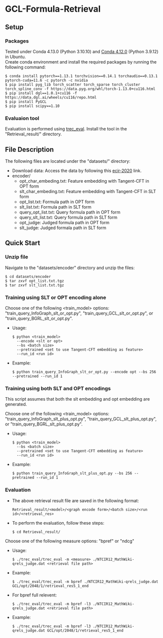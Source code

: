 # GCL-Formula-Retrieval

## Setup

### Packages
Tested under Conda 4.13.0 (Python 3.10.10) and [Conda 4.12.0](https://repo.anaconda.com/archive/Anaconda3-2022.05-Linux-x86_64.sh) (Python 3.9.12) in Ubuntu. <br>
Create conda environment and install the required packages by running the following command:
```
$ conda install pytorch==1.13.1 torchvision==0.14.1 torchaudio==0.13.1 pytorch-cuda=11.6 -c pytorch -c nvidia
$ pip install pyg_lib torch_scatter torch_sparse torch_cluster torch_spline_conv -f https://data.pyg.org/whl/torch-1.13.0+cu116.html
$ pip install dgl==1.0.1+cu116 -f https://data.dgl.ai/wheels/cu116/repo.html
$ pip install PyGCL
$ pip install scipy==1.10
```
### Evaluaion tool
Evaluation is performed using [trec_eval](https://github.com/usnistgov/trec_eval). Install the tool in the "Retrieval_result/" directory.

## File Description
The following files are located under the "datasets/" directory:
* Download data: Access the data by following this [ecir-2020](https://drive.google.com/drive/folders/1emboT7k4m7yKjru3AOb1xScZgbUnQuC8) link.
* encoder/
  * opt_char_embeding.txt: Feature embedding with Tangent-CFT in OPT form
  * slt_char_embeding.txt: Feature embedding with Tangent-CFT in SLT form
  * opt_list.txt: Formula path in OPT form
  * slt_list.txt: Formula path in SLT form
  * query_opt_list.txt: Query formula path in OPT form
  * query_slt_list.txt: Query formula path in SLT form
  * opt_judge: Judged formula path in OPT form
  * slt_judge: Judged formala path in SLT form

## Quick Start
### Unzip file

Navigate to the "datasets/encoder" directory and unzip the files:
```
$ cd datasets/encoder
$ tar zxvf opt_list.txt.tgz
$ tar zxvf slt_list.txt.tgz
```

### Training using SLT or OPT encoding alone
Choose one of the following <train_model> options: "train_query_InfoGraph_slt_or_opt.py", "train_query_GCL_slt_or_opt.py", or "train_query_BGRL_slt_or_opt.py".
* Usage:
  ```
  $ python <train_model>
    --encode <slt or opt>
    --bs <batch size>
    --pretrained <set to use Tangent-CFT embedding as feature>
    --run_id <run id>
  ```
* Example:
  ```
  $ python train_query_InfoGraph_slt_or_opt.py --encode opt --bs 256 --pretrained --run_id 1
  ```

### Training using both SLT and OPT encodings

This script assumes that both the slt embedding and opt embedding are generated.

Choose one of the following <train_model> options: "train_query_InfoGraph_slt_plus_opt.py", "train_query_GCL_slt_plus_opt.py", or "train_query_BGRL_slt_plus_opt.py".

* Usage:
  ```
  $ python <train_model>
    --bs <batch size>
    --pretrained <set to use Tangent-CFT embedding as feature>
    --run_id <run id>
  ```
* Example:
  ```
  $ python train_query_InfoGraph_slt_plus_opt.py --bs 256 --pretrained --run_id 1
  ```

### Evaluation
* The above retrieval result file are saved in the following format:
  ```
  Retrieval_result/<model>/<graph encode form>/<batch size>/<run id>/<retrieval_res>
  ```
* To perform the evaluation, follow these steps:
  ```
  $ cd Retrieval_result/
  ```
 Choose one of the following measure options:
 "bpref" or "ndcg"
 * Usage:
   ```
   $ ./trec_eval/trec_eval -m <measure> ./NTCIR12_MathWiki-qrels_judge.dat <retrieval file path>
   ```
 * Example:
   ```
   $ ./trec_eval/trec_eval -m bpref ./NTCIR12_MathWiki-qrels_judge.dat GCL/opt/2048/1/retrieval_res5_1_end
   ```
 * For bpref full relevent:
   ```
   $ ./trec_eval/trec_eval -m bpref -l3 ./NTCIR12_MathWiki-qrels_judge.dat <retrieval file path>
   ```
 * Example:
   ```
   $ ./trec_eval/trec_eval -m bpref -l3 ./NTCIR12_MathWiki-qrels_judge.dat GCL/opt/2048/1/retrieval_res5_1_end 
   ```
  
